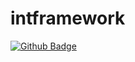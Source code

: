 # intframework



[![Github Badge](https://github.com/Intikam21kurucu/intframework/commit/81097725128fbd4b02c49ad2651b925fc8db5aa0style=quare&labelColor=000&logo=Github&logoColor=white&link=link)](link) 
